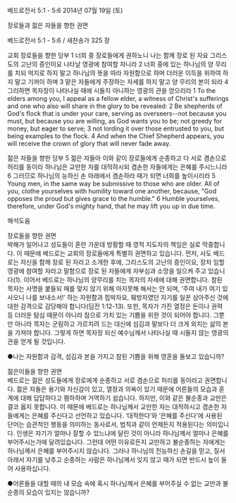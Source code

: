 베드로전서 5:1 - 5:6 
2014년 07월 19일 (토)

장로들과 젊은 자들을 향한 권면



베드로전서 5:1 - 5:6 / 새찬송가 325 장


교회 장로들을 향한 당부 
1 너희 중 장로들에게 권하노니 나는 함께 장로 된 자요 그리스도의 고난의 증인이요 나타날 영광에 참여할 자니라 2 너희 중에 있는 하나님의 양 무리를 치되 억지로 하지 말고 하나님의 뜻을 따라 자원함으로 하며 더러운 이득을 위하여 하지 말고 기꺼이 하며 3 맡은 자들에게 주장하는 자세를 하지 말고 양 무리의 본이 되라 4 그리하면 목자장이 나타나실 때에 시들지 아니하는 영광의 관을 얻으리라
1 To the elders among you, I appeal as a fellow elder, a witness of Christ's sufferings and one who also will share in the glory to be revealed: 2 Be shepherds of God's flock that is under your care, serving as overseers--not because you must, but because you are willing, as God wants you to be; not greedy for money, but eager to serve; 3 not lording it over those entrusted to you, but being examples to the flock. 4 And when the Chief Shepherd appears, you will receive the crown of glory that will never fade away. 

젊은 자들을 향한 당부
5 젊은 자들아 이와 같이 장로들에게 순종하고 다 서로 겸손으로 허리를 동이라 하나님은 교만한 자를 대적하시되 겸손한 자들에게는 은혜를 주시느니라 6 그러므로 하나님의 능하신 손 아래에서 겸손하라 때가 되면 너희를 높이시리라
5 Young men, in the same way be submissive to those who are older. All of you, clothe yourselves with humility toward one another, because, "God opposes the proud but gives grace to the humble." 6 Humble yourselves, therefore, under God's mighty hand, that he may lift you up in due time.

해석도움





장로들을 향한 권면  
박해가 일어나고 성도들이 혼란 가운데 방황할 때 영적 지도자의 책임은 실로 막중합니다. 이 때문에 베드로는 교회의 장로들에게 특별히 권면하고 있습니다. 먼저, 사도 베드로는 자신을 함께 장로 된 자라고 소개한 후에, 그리스도의 고난의 증인이요, 장차 임할 영광에 참여할 자라고 말함으로 장로 된 자들에게 자부심과 소망을 일으켜 주고 있습니다(1). 이어서 베드로는 하나님의 양무리를 치는 목자의 자세에 대해 권면합니다. 참된 목자는 사명을 붙들되 매를 맞지 않기 위해 마지못해 해서는 안 되며, ‘주여 내가 여기 있사오니 나를 보내소서!’ 하는 자원함과 핍박자요, 훼방자였던 자기를 일꾼 삼아주신 것에 대한 감격으로 감당해야 합니다(딤전 1:12-13). 또한, 목자가 가진 열정은 돈이나 권력 등 더러운 탐심 때문이 아니라 참으로 가치 있는 기쁨을 위한 것이 되어야 합니다. 그뿐만 아니라 목자는 군림하고 가르치려 드는 대신에 섬김과 말보다 더 크게 외치는 삶의 본을 가져야 합니다. 그렇게 하면 목자장 되신 예수님께서 나타나실 때 시들지 않는 영광의 관을 얻게 될 것입니다.  

●나는 자원함과 감격, 섬김과 본을 가지고 참된 기쁨을 위해 영혼을 돌보고 있습니까?

젊은이들을 향한 권면  
베드로는 젊은 성도들에게 장로에게 순종하고 서로 겸손으로 허리를 동이라고 권면합니다. 젊은 자들은 용기와 자신감이 있고, 열정과 의욕이 있기 때문에 어른들의 모습과 훈계에 대해 답답하다고 폄하하며 거역하기 쉽습니다. 하지만, 이와 같은 불순종과 교만은 결코 옳지 못합니다. 이 때문에 베드로는 하나님께서 교만한 자는 대적하시고 겸손한 자들에게는 은혜를 주신다고 선언하고 있습니다. ‘대적한다’와 ‘은혜를 주신다’에 사용된 단어는 습관적인 행동을 의미하는 동사로서, 법칙과 같이 언제든지 적용된다는 의미입니다. 인생은 자기가 얼마나 잘할 수 있느냐에 달린 것이 아니라 하나님께서 얼마나 은혜를 부어주시는가에 달려있습니다. 그런데 어떤 이유로든지 교만하고 불순종하는 자에게는 하나님께서 은혜를 부어주시지 않습니다. 그러나 하나님의 전능하신 손길을 믿고, 질서 아래서 자기를 낮추고 순종하는 사람은 하나님께서 잊지 않고 때가 되면 반드시 높이 들어 사용하십니다. 

●어른들을 대할 때의 내 모습 속에 혹시 하나님께서 은혜를 부어주실 수 없는 교만과 불순종의 모습이 있지는 않습니까?